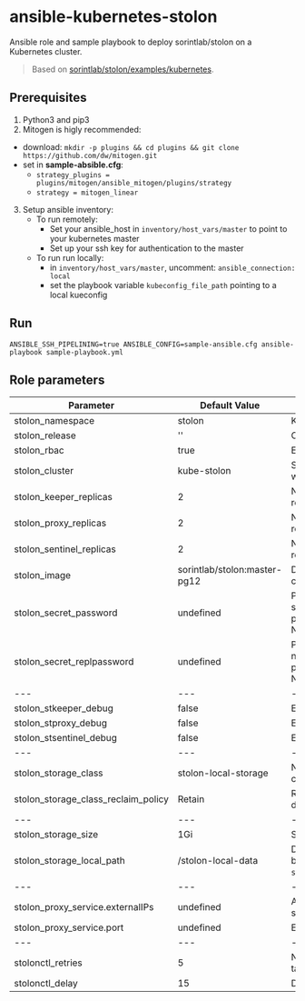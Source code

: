 # ansible-kubernetes-stolon

Ansible role and sample playbook to deploy sorintlab/stolon on a Kubernetes cluster.

> Based on [sorintlab/stolon/examples/kubernetes](https://github.com/sorintlab/stolon/tree/master/examples/kubernetes).

## Prerequisites
1. Python3 and pip3
2. Mitogen is higly recommended:
  - download: `mkdir -p plugins && cd plugins && git clone https://github.com/dw/mitogen.git`
  - set in **sample-absible.cfg**:
    - `strategy_plugins = plugins/mitogen/ansible_mitogen/plugins/strategy`
    - `strategy = mitogen_linear`
3. Setup ansible inventory:
    - To run remotely:
        - Set your ansible_host in `inventory/host_vars/master` to point to your kubernetes master
        - Set up your ssh key for authentication to the master
    - To run run locally:
        - in `inventory/host_vars/master`, uncomment: `ansible_connection: local`
        - set the playbook variable `kubeconfig_file_path` pointing to a local kueconfig

## Run
`ANSIBLE_SSH_PIPELINING=true ANSIBLE_CONFIG=sample-ansible.cfg ansible-playbook sample-playbook.yml`

## Role parameters

| Parameter                           | Default Value                | Description                                                                                                                     |
|-------------------------------------|------------------------------|---------------------------------------------------------------------------------------------------------------------------------|
| stolon_namespace                    | stolon                       | Kubernetes namespace                                                                                                            |
| stolon_release                      | ''                           | Optional prefix for stolon objetcs                                                                                              |
| stolon_rbac                         | true                         | Enable RBAC                                                                                                                     |
| stolon_cluster                      | kube-stolon                  | Stolon cluster name. Will be prefixed with `stolon_release`                                                                     |
| stolon_keeper_replicas              | 2                            | Number of keeper (statefulset) replicas                                                                                         |
| stolon_proxy_replicas               | 2                            | Number of proxy (deployment) replicas                                                                                           |
| stolon_sentinel_replicas            | 2                            | Number of sentinel (deployment) replicas                                                                                        |
| stolon_image                        | sorintlab/stolon:master-pg12 | Docker image for all stolon components                                                                                          |
| stolon_secret_password              | undefined                    | Password for "stolon" user. If not specified, a 15 length random password will be generated. Must NOT be base64 encoded.        |
| stolon_secret_replpassword          | undefined                    | Password for the replication user. If not specified, a 15 length random password will be generated. Must NOT be base64 encoded. |
| ---                                 | ---                          | ---                                                                                                                             |
| stolon_stkeeper_debug               | false                        | Enable debug for keeper                                                                                                         |
| stolon_stproxy_debug                | false                        | Enable debug for proxy                                                                                                          |
| stolon_stsentinel_debug             | false                        | Enable debug for sentinel                                                                                                       |
| ---                                 | ---                          | ---                                                                                                                             |
| stolon_storage_class                | stolon-local-storage         | Name of k8s storage class to be created/used                                                                                    |
| stolon_storage_class_reclaim_policy | Retain                       | Reclaim policy, overriding k8s default of "Delete"                                                                              |
| ---                                 | ---                          | ---                                                                                                                             |
| stolon_storage_size                 | 1Gi                          | Size of the local PersistentVolume                                                                                              |
| stolon_storage_local_path           | /stolon-local-data           | Data directory. PostgreSQL data will be in `stolon_storage_local_path`/postgres                                                 |
| ---                                 | ---                          | ---                                                                                                                             |
| stolon_proxy_service.externalIPs    | undefined                    | Array of IPs for exposing proxy-service                                                                                         |
| stolon_proxy_service.port           | undefined                    | External proxy port                                                                                                             |
| ---                                 | ---                          | ---                                                                                                                             |
| stolonctl_retries                   | 5                            | Number of retries for the stolonctl task before giving up                                                                       |
| stolonctl_delay                     | 15                           | Delay between each retry                                                                                                        |
